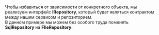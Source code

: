 Чтобы избавиться от зависимости от конкретного объекта,
мы реализуем интерфейс **IRepository**, который будет являться контрактом
между нашим сервисом и репозиторием.  
В данном примере мы можем без особого труда поменять **SqlRepository** на **FIleRepository**.

